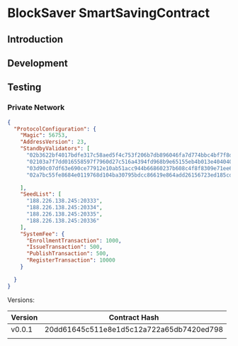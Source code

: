 # BlockSaver SmartSavingContract

## Introduction

## Development

## Testing

### Private Network
```json
{
  "ProtocolConfiguration": {
    "Magic": 56753,
    "AddressVersion": 23,
    "StandbyValidators": [
      "02b3622bf4017bdfe317c58aed5f4c753f206b7db896046fa7d774bbc4bf7f8dc2",
      "02103a7f7dd016558597f7960d27c516a4394fd968b9e65155eb4b013e4040406e",
      "03d90c07df63e690ce77912e10ab51acc944b66860237b608c4f8f8309e71ee699",
      "02a7bc55fe8684e0119768d104ba30795bdcc86619e864add26156723ed185cd62"

    ],
    "SeedList": [
      "188.226.138.245:20333",
      "188.226.138.245:20334",
      "188.226.138.245:20335",
      "188.226.138.245:20336"
    ],
    "SystemFee": {
      "EnrollmentTransaction": 1000,
      "IssueTransaction": 500,
      "PublishTransaction": 500,
      "RegisterTransaction": 10000
    }

  }
}
```
Versions:

| Version | Contract Hash |
|---------|---------------|
|     v0.0.1    |    20dd61645c511e8e1d5c12a722a65db7420ed798           |
|         |               |
